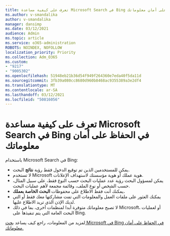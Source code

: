 ```yaml
---
title: تعرف على كيفية مساعدة Microsoft Search في Bing في الحفاظ على أمان معلوماتك
ms.author: v-smandalika
author: v-smandalika
manager: dansimp
ms.date: 03/12/2021
audience: Admin
ms.topic: article
ms.service: o365-administration
ROBOTS: NOINDEX, NOFOLLOW
localization_priority: Priority
ms.collection: Adm_O365
ms.custom:
- "9217"
- "9005302"
ms.openlocfilehash: 51948eb21b36d54f949f264360e7eda40f5da11d
ms.sourcegitcommit: 3fb39a080cc8680d960b8468ac9355389a3e2df4
ms.translationtype: MT
ms.contentlocale: ar-SA
ms.lasthandoff: 03/12/2021
ms.locfileid: "50816056"
---
```

# <a name="learn-how-microsoft-search-in-bing-helps-keep-your-information-secure"></a>تعرف على كيفية مساعدة Microsoft Search في Bing في الحفاظ على أمان معلوماتك

باستخدام Microsoft Search في Bing:

- يمكن للمستخدمين الذين تم توقيع الدخول فقط رؤية **نتائج** البحث.
- لا تستخدم Microsoft هوية عملك أو هوية مؤسستك لاستهداف الإعلانات.
- يمكن لمسؤول البحث رؤية عدد عمليات البحث حسب النوع فقط، على سبيل المثال، حسب الشخص أو نوع الملف، وقائمة مجمعة لأهم عمليات البحث.
- يمكنك أنت فقط الاطلاع على محفوظات **البحث الخاصة بعملك.**
- يمكنك العثور على ملفات العمل والمعلومات التي تمت مشاركتها معك فقط أو التي لديك الإذن الذي تريد الاطلاع عليها.
- لا تصبح معلوماتك متوفرة أبدا لمنظمات أخرى، بما في ذلك Microsoft، أو لعمليات البحث العامة التي يتم تنفيذها على Bing.

لمزيد من المعلومات، راجع كيف يساعد [بحث Microsoft في Bing في الحفاظ على أمان معلوماتك.](https://support.microsoft.com/office/how-microsoft-search-in-bing-helps-keep-your-info-secure-cbce46ae-bb1f-4d0e-86f1-5984f4589113)

